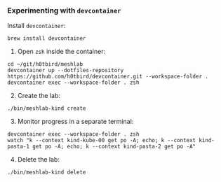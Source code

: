 ### Experimenting with `devcontainer`

Install `devcontainer`:
```
brew install devcontainer
```

1. Open `zsh` inside the container:
```
cd ~/git/h0tbird/meshlab
devcontainer up --dotfiles-repository https://github.com/h0tbird/devcontainer.git --workspace-folder .
devcontainer exec --workspace-folder . zsh
```

2. Create the lab:
```
./bin/meshlab-kind create
```

3. Monitor progress in a separate terminal:
```
devcontainer exec --workspace-folder . zsh
watch "k --context kind-kube-00 get po -A; echo; k --context kind-pasta-1 get po -A; echo; k --context kind-pasta-2 get po -A"
```

4. Delete the lab:
```
./bin/meshlab-kind delete
```